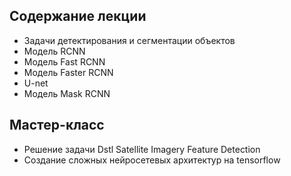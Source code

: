 ## Содержание лекции 
* Задачи детектирования и сегментации объектов
* Модель RCNN
* Модель Fast RCNN
* Модель Faster RCNN
* U-net
* Модель Mask RCNN

## Мастер-класс
* Решение задачи Dstl Satellite Imagery Feature Detection
* Создание сложных нейросетевых архитектур на tensorflow
